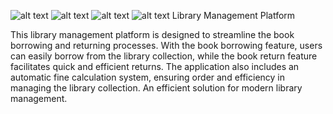 ![alt text](https://i.pinimg.com/originals/18/88/e6/1888e62690b342b7091fed6dfc8e16c2.png?raw=true)
![alt text](https://i.pinimg.com/originals/2b/7c/46/2b7c46a1c53bcd7e33ef8375bbde8c94.png?raw=true)
![alt text](https://i.pinimg.com/originals/2e/1f/7b/2e1f7bb4875066d7b59a7d2c74133ff3.png?raw=true)
![alt text](https://i.pinimg.com/originals/10/1d/a1/101da1afb7d6278cefac41b805cb11ba.png?raw=true)
Library Management Platform

This library management platform is designed to streamline the book borrowing and returning processes. With the book borrowing feature, users can easily borrow from the library collection, while the book return feature facilitates quick and efficient returns. The application also includes an automatic fine calculation system, ensuring order and efficiency in managing the library collection. An efficient solution for modern library management.
